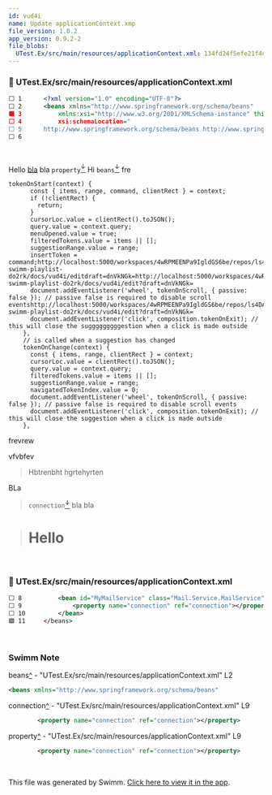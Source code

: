 ```yaml
---
id: vud4i
name: Update applicationContext.xmp
file_version: 1.0.2
app_version: 0.9.2-2
file_blobs:
  UTest.Ex/src/main/resources/applicationContext.xml: 134fd24f5efe21f4c7b9d449c3940ffcb62f5291
---
```


<!-- NOTE-swimm-snippet: the lines below link your snippet to Swimm -->
### 📄 UTest.Ex/src/main/resources/applicationContext.xml
```xml
⬜ 1      <?xml version="1.0" encoding="UTF-8"?>
⬜ 2      <beans xmlns="http://www.springframework.org/schema/beans"
🟩 3          xmlns:xsi="http://www.w3.org/2001/XMLSchema-instance" this is test
⬜ 4          xsi:schemaLocation="
⬜ 5      http://www.springframework.org/schema/beans http://www.springframework.org/schema/beans/spring-beans-4.0.xsd">
⬜ 6      
```

<br/>

Hello [bla](bla.233bj.sw.md) bla `property`[<sup id="Z1WLCP5">↓</sup>](#f-Z1WLCP5) Hi `beans`[<sup id="17NFvG">↓</sup>](#f-17NFvG) fre

```
tokenOnStart(context) {
      const { items, range, command, clientRect } = context;
      if (!clientRect) {
        return;
      }
      cursorLoc.value = clientRect().toJSON();
      query.value = context.query;
      menuOpened.value = true;
      filteredTokens.value = items || [];
      suggestionRange.value = range;
      insertToken = command;http://localhost:5000/workspaces/4wRPMEENPa9IgldGS6be/repos/ls4DA2fLasmQuEbT4ipw/branch/test-swimm-playlist-do2rk/docs/vud4i/editdraft=dnVkNGk=http://localhost:5000/workspaces/4wRPMEENPa9IgldGS6be/repos/ls4DA2fLasmQuEbT4ipw/branch/test-swimm-playlist-do2rk/docs/vud4i/edit?draft=dnVkNGk=
      document.addEventListener('wheel', tokenOnScroll, { passive: false }); // passive false is required to disable scroll eventshttp://localhost:5000/workspaces/4wRPMEENPa9IgldGS6be/repos/ls4DA2fLasmQuEbT4ipw/branch/test-swimm-playlist-do2rk/docs/vud4i/edit?draft=dnVkNGk=
      document.addEventListener('click', composition.tokenOnExit); // this will close the sugggggggggestion when a click is made outside
    },
    // is called when a suggestion has changed
    tokenOnChange(context) {
      const { items, range, clientRect } = context;
      cursorLoc.value = clientRect().toJSON();
      query.value = context.query;
      filteredTokens.value = items || [];
      suggestionRange.value = range;
      navigatedTokenIndex.value = 0;
      document.addEventListener('wheel', tokenOnScroll, { passive: false }); // passive false is required to disable scroll events
      document.addEventListener('click', composition.tokenOnExit); // this will close the suggestion when a click is made outside
    },
```

frevrew

vfvbfev

> Hbtrenbht hgrtehyrten




BLa




> `connection`[<sup id="1ehMUH">↓</sup>](#f-1ehMUH) bla bla




> # Hello

<br/>

<!-- NOTE-swimm-snippet: the lines below link your snippet to Swimm -->
### 📄 UTest.Ex/src/main/resources/applicationContext.xml
```xml
⬜ 8          <bean id="MyMailService" class="Mail.Service.MailService">
⬜ 9              <property name="connection" ref="connection"></property>
⬜ 10         </bean>
🟩 11     </beans>
```

<br/>

<!-- THIS IS AN AUTOGENERATED SECTION. DO NOT EDIT THIS SECTION DIRECTLY -->
### Swimm Note

<span id="f-17NFvG">beans</span>[^](#17NFvG) - "UTest.Ex/src/main/resources/applicationContext.xml" L2
```xml
<beans xmlns="http://www.springframework.org/schema/beans"
```

<span id="f-1ehMUH">connection</span>[^](#1ehMUH) - "UTest.Ex/src/main/resources/applicationContext.xml" L9
```xml
        <property name="connection" ref="connection"></property>
```

<span id="f-Z1WLCP5">property</span>[^](#Z1WLCP5) - "UTest.Ex/src/main/resources/applicationContext.xml" L9
```xml
        <property name="connection" ref="connection"></property>
```

<br/>

This file was generated by Swimm. [Click here to view it in the app](http://localhost:5000/repos/ls4DA2fLasmQuEbT4ipw/docs/vud4i).